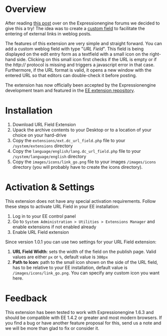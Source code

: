 Overview
=========

After reading [this post](http://expressionengine.com/forums/viewthread/79701/) over on the Expressionengine forums we decided to give this a try! The idea was to create a [custom field](http://expressionengine.com/docs/cp/admin/weblog_administration/custom_weblog_fields.html) to facilitate the entering of external links in weblog posts.

The features of this extension are very simple and straight forward. You can add a custom weblog field with type "*URL Field*". This field is being displayed on the edit entry form as a textfield with a small icon on the right-hand side. Clicking on this small icon first checks if the URL is empty or if the *http://* protocol is missing and triggers a javascript error in that case. Furthermore, if the URL format is valid, it opens a new window with the entered URL so that editors can double-check it before posting.

The extension has now officially been accepted by the Expressionengine development team and featured in the [EE extension repository](http://expressionengine.com/downloads/details/url_field_extension/).

Installation
============

1.  Download URL Field Extension
2.  Upack the archive contents to your Desktop or to a location of your choice on your hard-drive
3.  Copy the `extensions/ext.dc_url_field.php` file to your `/system/extensions` directory
4.  Copy the `language/english/lang.dc_url_field.php` file to your `/system/language/english` directory
5.  Copy the `images/icons/link_go.png` file to your images `/images/icons` directory (you will probably have to create the icons directory).

Activation & Settings
=====================

This extension does not have any special activation requirements. Follow these steps to activate URL Field in your EE installation:

1.  Log in to your EE control panel
2.  Go to `System Administration > Utilities > Extensions Manager` and enable extensions if not enabled already
3.  Enable URL Field extension

Since version 1.0.1 you can use two settings for your URL Field extension:

1.  **URL Field Width**: sets the width of the field on the publish page. Valid values are either `px` or `%`, default value is `300px`
2.  **Path to Icon**: path to the small icon shown on the side of the URL field, has to be relative to your EE installation, default value is `/images/icons/link_go.png`. You can specify any custom icon you want here.

Feedback
========

This extension has been tested to work with Expressionengine 1.6.3 and should be compatible with EE 1.4.2 or greater and most modern browsers. If you find a bug or have another feature proposal for this, send us a note and we will be more than glad to fix or consider it.
